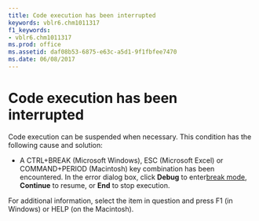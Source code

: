 ```yaml
---
title: Code execution has been interrupted
keywords: vblr6.chm1011317
f1_keywords:
- vblr6.chm1011317
ms.prod: office
ms.assetid: daf08b53-6875-e63c-a5d1-9f1fbfee7470
ms.date: 06/08/2017
---
```



# Code execution has been interrupted

Code execution can be suspended when necessary. This condition has the following cause and solution:



- A CTRL+BREAK (Microsoft Windows), ESC (Microsoft Excel) or COMMAND+PERIOD (Macintosh) key combination has been encountered. In the error dialog box, click  **Debug** to enter[break mode](../../Glossary/vbe-glossary.md#break-mode),  **Continue** to resume, or **End** to stop execution.
    

For additional information, select the item in question and press F1 (in Windows) or HELP (on the Macintosh).

